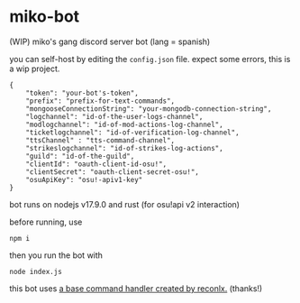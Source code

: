 # miko-bot
(WIP) miko's gang discord server bot (lang = spanish)

you can self-host by editing the ```config.json``` file. expect some errors, this is a wip project.
```
{
    "token": "your-bot's-token",
    "prefix": "prefix-for-text-commands",
    "mongooseConnectionString": "your-mongodb-connection-string",
    "logchannel": "id-of-the-user-logs-channel",
    "modlogchannel": "id-of-mod-actions-log-channel",
    "ticketlogchannel": "id-of-verification-log-channel",
    "ttsChannel" : "tts-command-channel",
    "strikeslogchannel": "id-of-strikes-log-actions",
    "guild": "id-of-the-guild",
    "clientId": "oauth-client-id-osu!",
    "clientSecret": "oauth-client-secret-osu!",
    "osuApiKey": "osu!-apiv1-key"
}
```

bot runs on nodejs v17.9.0 and rust (for osu!api v2 interaction)

before running, use
```
npm i
```

then you run the bot with
```
node index.js
```
this bot uses [a base command handler created by reconlx.](https://github.com/reconlx/djs-base-handler) (thanks!)






